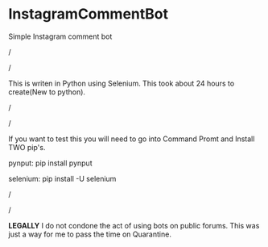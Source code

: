 # InstagramCommentBot
Simple Instagram comment bot

/

/

This is writen in Python using Selenium. This took about 24 hours to create(New to python).

/

/

If you want to test this you will need to go into Command Promt and Install TWO pip's.

  pynput: pip install pynput
  
  selenium: pip install -U selenium

/

/

**LEGALLY**
I do not condone the act of using bots on public forums. This was just a way for me to pass the time on Quarantine.
